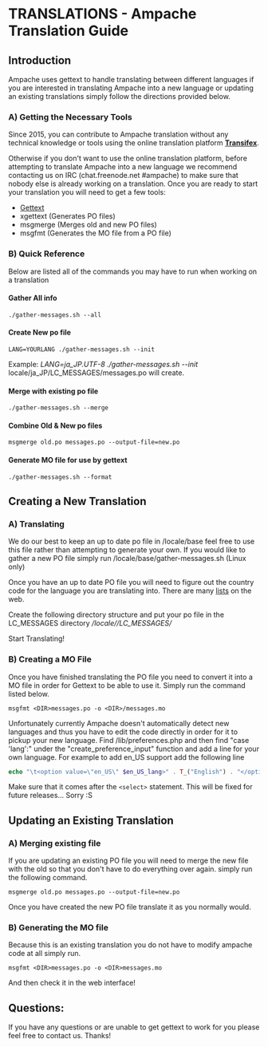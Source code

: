 # TRANSLATIONS - Ampache Translation Guide

## Introduction
Ampache uses gettext to handle translating between different languages if 
you are interested in translating Ampache into a new language or updating
an existing translations simply follow the directions provided below.

### A) Getting the Necessary Tools

Since 2015, you can contribute to Ampache translation without any technical
knowledge or tools using the online translation platform
[**Transifex**](https://www.transifex.com/ampache/ampache).

Otherwise if you don't want to use the online translation platform,
before attempting to translate Ampache into a new language we recommend
contacting us on IRC (chat.freenode.net #ampache) to make sure that nobody else is
already working on a translation.
Once you are ready to start your
translation you will need to get a few tools:
 - [Gettext](http://www.gnu.org/software/gettext/)
 - xgettext (Generates PO files)
 - msgmerge (Merges old and new PO files)
 - msgfmt (Generates the MO file from a PO file)

### B) Quick Reference
Below are listed all of the commands you may have to run when working on a translation

#### Gather All info
	./gather-messages.sh --all

#### Create New po file
	LANG=YOURLANG ./gather-messages.sh --init

Example:
*LANG=ja_JP.UTF-8 ./gather-messages.sh --init*
locale/ja_JP/LC_MESSAGES/messages.po will create.

#### Merge with existing po file
	./gather-messages.sh --merge

#### Combine Old & New po files
	msgmerge old.po messages.po --output-file=new.po

#### Generate MO file for use by gettext
	./gather-messages.sh --format

## Creating a New Translation

### A) Translating
We do our best to keep an up to date po file in /locale/base feel free to 
use this file rather than attempting to generate your own. If you would 
like to gather a new PO file simply run /locale/base/gather-messages.sh 
(Linux only)

Once you have an up to date PO file you will need to figure out the 
country code for the language you are translating into. There are many
[lists](http://www.gnu.org/software/gettext/manual/html_chapter/gettext_16.html)
on the web.

Create the following directory structure and put your po file in the 
LC_MESSAGES directory */locale/<COUNTRY CODE>/LC_MESSAGES/*

Start Translating!

### B) Creating a MO File
Once you have finished translating the PO file you need to convert it into
a MO file in order for Gettext to be able to use it. Simply run the command
listed below.

	msgfmt <DIR>messages.po -o <DIR>/messages.mo

Unfortunately currently Ampache doesn't automatically detect new languages
and thus you have to edit the code directly in order for it to pickup your
new language. Find /lib/preferences.php and then find "case 'lang':" under
the "create_preference_input" function and add a line for your own 
language. For example to add en_US support add the following line

```php
echo "\t<option value=\"en_US\" $en_US_lang>" . T_("English") . "</option>\n";
```

Make sure that it comes after the `<select>` statement. This will be fixed
for future releases... Sorry :S

## Updating an Existing Translation

### A) Merging existing file
If you are updating an existing PO file you will need to merge the new
file with the old so that you don't have to do everything over again. 
simply run the following command. 

	msgmerge old.po messages.po --output-file=new.po

Once you have created the new PO file translate it as you normally would.

### B) Generating the MO file
Because this is an existing translation you do not have to modify ampache
code at all simply run.

	msgfmt <DIR>messages.po -o <DIR>messages.mo

And then check it in the web interface!

## Questions:
If you have any questions or are unable to get gettext to work for you please
feel free to contact us.
Thanks!